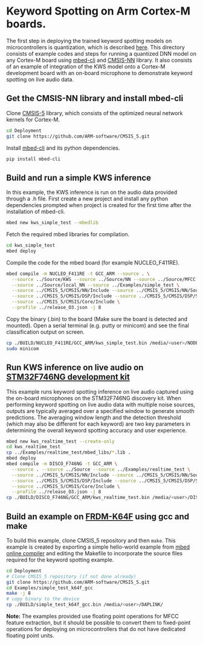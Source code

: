 # Keyword Spotting on Arm Cortex-M boards.
The first step in deploying the trained keyword spotting models on microcontrollers is quantization, 
which is described [here](Quant_guide.md). This directory consists of example codes and steps for 
running a quantized DNN model on any Cortex-M board using [mbed-cli](https://github.com/ARMmbed/mbed-cli) 
and [CMSIS-NN](https://github.com/ARM-software/CMSIS_5) library. It also consists of an example of integration
 of the KWS model onto a Cortex-M development board with an on-board microphone to demonstrate keyword spotting
  on live audio data. 

## Get the CMSIS-NN library and install mbed-cli
Clone [CMSIS-5](https://github.com/ARM-software/CMSIS_5) library, which consists of the optimized neural network kernels for Cortex-M.
```bash
cd Deployment
git clone https://github.com/ARM-software/CMSIS_5.git
```
Install [mbed-cli](https://github.com/ARMmbed/mbed-cli) and its python dependencies.
```bash
pip install mbed-cli
```
## Build and run a simple KWS inference 
In this example, the KWS inference is run on the audio data provided through a .h file.
First create a new project and install any python dependencies prompted when project is created for the first time after the installation of mbed-cli.
```bash
mbed new kws_simple_test --mbedlib 
```
Fetch the required mbed libraries for compilation.
```bash
cd kws_simple_test
mbed deploy
```
Compile the code for the mbed board (for example NUCLEO\_F411RE).
```bash
mbed compile -m NUCLEO_F411RE -t GCC_ARM --source . \
  --source ../Source/KWS --source ../Source/NN --source ../Source/MFCC \
  --source ../Source/local_NN --source ../Examples/simple_test \
  --source ../CMSIS_5/CMSIS/NN/Include --source ../CMSIS_5/CMSIS/NN/Source \
  --source ../CMSIS_5/CMSIS/DSP/Include --source ../CMSIS_5/CMSIS/DSP/Source \
  --source ../CMSIS_5/CMSIS/Core/Include \
  --profile ../release_O3.json -j 8 
```
Copy the binary (.bin) to the board (Make sure the board is detected and mounted). Open a serial terminal (e.g. putty or minicom) and see the final classification output on screen. 
```bash
cp ./BUILD/NUCLEO_F411RE/GCC_ARM/kws_simple_test.bin /media/<user>/NODE_F411RE/
sudo minicom
```
## Run KWS inference on live audio on [STM32F746NG development kit](http://www.st.com/en/evaluation-tools/32f746gdiscovery.html)
This example runs keyword spotting inference on live audio captured using the on-board microphones on the STM32F746NG discovery kit. When performing keyword spotting on live audio data with multiple noise sources, outputs are typically averaged over a specified window to generate smooth predictions. The averaging window length and the detection threshold (which may also be different for each keyword) are two key parameters in determining the overall keyword spotting accuracy and user experience.
```bash
mbed new kws_realtime_test --create-only
cd kws_realtime_test
cp ../Examples/realtime_test/mbed_libs/*.lib .
mbed deploy
mbed compile -m DISCO_F746NG -t GCC_ARM \
  --source . --source ../Source --source ../Examples/realtime_test \
  --source ../CMSIS_5/CMSIS/NN/Include --source ../CMSIS_5/CMSIS/NN/Source \
  --source ../CMSIS_5/CMSIS/DSP/Include --source ../CMSIS_5/CMSIS/DSP/Source \
  --source ../CMSIS_5/CMSIS/Core/Include \
  --profile ../release_O3.json -j 8
cp ./BUILD/DISCO_F746NG/GCC_ARM/kws_realtime_test.bin /media/<user>/DIS_F746NG/
```
## Build an example on [FRDM-K64F](https://os.mbed.com/platforms/FRDM-K64F/) using gcc and make
To build this example, clone CMSIS_5 repository and then `make`. This example is created by exporting a simple hello-world example from [mbed online compiler](https://os.mbed.com/compiler/) and editing the Makefile to incorporate the source files required for the keyword spotting example. 
```bash
cd Deployment
# Clone CMSIS_5 repository (if not done already)
git clone https://github.com/ARM-software/CMSIS_5.git
cd Examples/simple_test_k64f_gcc
make -j 8
# copy binary to the device
cp ./BUILD/simple_test_k64f_gcc.bin /media/<user>/DAPLINK/
```
**Note:** The examples provided use floating point operations for MFCC feature extraction, but it should be possible to convert them to fixed-point operations for deploying on microcontrollers that do not have dedicated floating point units.

